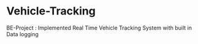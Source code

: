 # Vehicle-Tracking
BE-Project : Implemented Real Time Vehicle Tracking System with  built in Data logging
